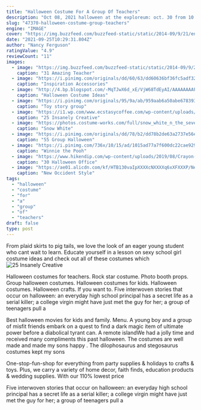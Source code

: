 ```yaml
---
title: "Halloween Costume For A Group Of Teachers"
description: "Oct 08, 2021 halloween at the exploreum: oct. 30 from 10:30 a.M. To 3 p.M. Come in your best costume for a frightfully fun time at the exploreums halloween event. See a spooky series"
slug: "47370-halloween-costume-group-teachers"
engine: "IMAGE"
cover: "https://img.buzzfeed.com/buzzfeed-static/static/2014-09/9/21/enhanced/webdr05/enhanced-12450-1410313204-21.jpg"
date: "2021-09-25T10:29:31.804Z"
author: "Nancy Ferguson"
ratingValue: "4.9"
reviewCount: "11"
images:
  - image: "https://img.buzzfeed.com/buzzfeed-static/static/2014-09/9/21/enhanced/webdr05/enhanced-12450-1410313204-21.jpg"
    caption: "31 Amazing Teacher"
  - image: "https://i.pinimg.com/originals/dd/60/63/dd60636bf36fc5adf3264e9f5cd971e4.jpg"
    caption: "Inspiration Accessories"
  - image: "http://4.bp.blogspot.com/-MqTJwX6d_xE/VjW68TdEyAI/AAAAAAAAFdc/pagnQr7cIlE/s1600/Screen%2BShot%2B2015-11-01%2Bat%2B12.03.22%2BAM.png"
    caption: "Halloween Costume Ideas"
  - image: "https://i.pinimg.com/originals/95/9a/ab/959aab6a50abe678393e6924b0f35b11.jpg"
    caption: "Toy story group"
  - image: "https://i1.wp.com/www.ecstasycoffee.com/wp-content/uploads/2016/09/Harry-Potter-Costume-Party..jpg?resize=750%2C500&ssl=1"
    caption: "25 Insanely Creative"
  - image: "https://photos.costume-works.com/full/snow_white_n_the_seven_dwarfs1.jpg"
    caption: "Snow White"
  - image: "https://i.pinimg.com/originals/dd/78/b2/dd78b2de63a2737e56ed906458f73192.jpg"
    caption: "55 Group Halloween"
  - image: "https://i.pinimg.com/736x/10/15/ad/1015ad77a7f600dc22cae929deb54dc8--winnie-the-pooh-costume-diy-winnie-the-pooh-diy.jpg"
    caption: "Winnie the Pooh"
  - image: "https://www.hikendip.com/wp-content/uploads/2019/08/Crayon-Costume.jpg"
    caption: "30 Halloween Office"
  - image: "https://ae01.alicdn.com/kf/HTB130vaIpXXXXcNXXXXq6xXFXXXP/New-Occident-Style-Women-Halloween-Cosplay-Costume-Erotic-Sexy-Teacher-Secretary-Uniform-Wrapped-Chest-Strap-Dress.jpg"
    caption: "New Occident Style"
tags:
  - "halloween"
  - "costume"
  - "for"
  - "a"
  - "group"
  - "of"
  - "teachers"
draft: false
type: post
---
```


From plaid skirts to pig tails, we love the look of an eager young student who cant wait to learn. Educate yourself in a lesson on sexy school girl costume ideas and check out all of these costumes which
![25 Insanely Creative](https://i1.wp.com/www.ecstasycoffee.com/wp-content/uploads/2016/09/Harry-Potter-Costume-Party..jpg?resize=750%2C500&ssl=1 "25 Insanely Creative")

Halloween costumes for teachers. Rock star costume. Photo booth props. Group halloween costumes. Halloween costumes for kids. Halloween costumes. Halloween crafts.  If you want to. Five interwoven stories that occur on halloween: an everyday high school principal has a secret life as a serial killer; a college virgin might have just met the guy for her; a group of teenagers pull a
<!--inArticleAds-->

<!--galleryOne-->

Best halloween movies for kids and family. Menu.  A young boy and a group of misfit friends embark on a quest to find a dark magic item of ultimate power before a diabolical tyrant can. A remote islandWe had a jolly time and received many compliments this past halloween. The costumes are well made and made my sons happy . The dilophosaurus and stegosaurus costumes kept my sons
<!--inArticleAds-->

<!--galleryTwo-->

One-stop-fun-shop for everything from party supplies & holidays to crafts & toys. Plus, we carry a variety of home decor, faith finds, education products & wedding supplies. With our 110% lowest price
<!--galleryThree-->

Five interwoven stories that occur on halloween: an everyday high school principal has a secret life as a serial killer; a college virgin might have just met the guy for her; a group of teenagers pull a